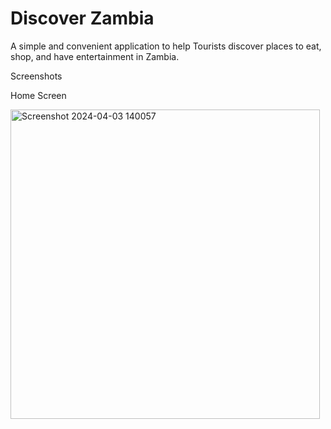 # Discover Zambia

A simple and convenient application to help Tourists discover places to eat, shop, and have entertainment in Zambia.

Screenshots

Home Screen

<img width="495" alt="Screenshot 2024-04-03 140057" src="https://github.com/MwenyaG/Discover_Zambia/assets/163680035/94356baa-9564-48e7-b335-16ac95895c5f">
